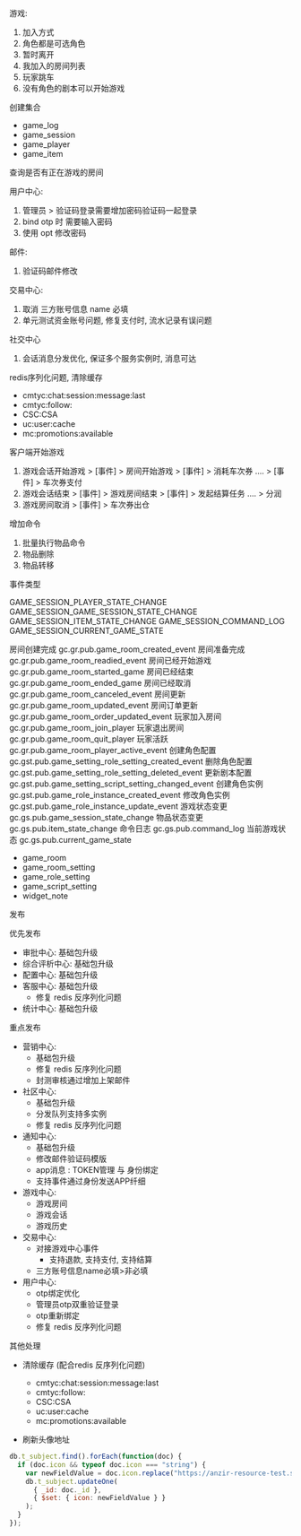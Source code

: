 游戏:
1. 加入方式
2. 角色都是可选角色
3. 暂时离开
4. 我加入的房间列表
5. 玩家跳车
6. 没有角色的剧本可以开始游戏

创建集合

- game_log
- game_session
- game_player
- game_item

查询是否有正在游戏的房间

用户中心:
1. 管理员 > 验证码登录需要增加密码验证码一起登录
2. bind otp 时 需要输入密码
3. 使用 opt 修改密码

邮件:
1. 验证码邮件修改

交易中心:
1. 取消 三方账号信息 name 必填
2. 单元测试资金账号问题, 修复支付时, 流水记录有误问题   


社交中心
1. 会话消息分发优化, 保证多个服务实例时, 消息可达

redis序列化问题, 清除缓存

  - cmtyc:chat:session:message:last
  - cmtyc:follow:
  - CSC:CSA
  - uc:user:cache
  - mc:promotions:available



客户端开始游戏


1. 游戏会话开始游戏 > [事件] > 房间开始游戏 > [事件] > 消耗车次券 .... > [事件] >  车次券支付
2. 游戏会话结束 > [事件] > 游戏房间结束 > [事件] > 发起结算任务 .... > 分润
3. 游戏房间取消 > [事件] > 车次券出仓



增加命令

1. 批量执行物品命令
2. 物品删除
3. 物品转移

事件类型

GAME_SESSION_PLAYER_STATE_CHANGE
GAME_SESSION_GAME_SESSION_STATE_CHANGE
GAME_SESSION_ITEM_STATE_CHANGE
GAME_SESSION_COMMAND_LOG
GAME_SESSION_CURRENT_GAME_STATE


房间创建完成 gc.gr.pub.game_room_created_event
房间准备完成 gc.gr.pub.game_room_readied_event
房间已经开始游戏 gc.gr.pub.game_room_started_game
房间已经结束 gc.gr.pub.game_room_ended_game
房间已经取消 gc.gr.pub.game_room_canceled_event
房间更新 gc.gr.pub.game_room_updated_event
房间订单更新 gc.gr.pub.game_room_order_updated_event
玩家加入房间 gc.gr.pub.game_room_join_player
玩家退出房间 gc.gr.pub.game_room_quit_player
玩家活跃 gc.gr.pub.game_room_player_active_event
创建角色配置 gc.gst.pub.game_setting_role_setting_created_event
删除角色配置 gc.gst.pub.game_setting_role_setting_deleted_event
更新剧本配置 gc.gst.pub.game_setting_script_setting_changed_event
创建角色实例 gc.gst.pub.game_role_instance_created_event
修改角色实例 gc.gst.pub.game_role_instance_update_event
游戏状态变更 gc.gs.pub.game_session_state_change
物品状态变更 gc.gs.pub.item_state_change
命令日志 gc.gs.pub.command_log
当前游戏状态 gc.gs.pub.current_game_state

- game_room
- game_room_setting
- game_role_setting
- game_script_setting
- widget_note


发布

优先发布
- 审批中心: 基础包升级
- 综合评析中心: 基础包升级
- 配置中心: 基础包升级
- 客服中心: 基础包升级
  - 修复 redis 反序列化问题
- 统计中心: 基础包升级

重点发布
- 营销中心: 
  - 基础包升级
  - 修复 redis 反序列化问题
  - 封测审核通过增加上架邮件
- 社区中心: 
  - 基础包升级
  - 分发队列支持多实例
  - 修复 redis 反序列化问题
- 通知中心: 
  - 基础包升级
  - 修改邮件验证码模版
  - app消息 : TOKEN管理 与 身份绑定
  - 支持事件通过身份发送APP纤细
- 游戏中心: 
  - 游戏房间
  - 游戏会话
  - 游戏历史
- 交易中心: 
  - 对接游戏中心事件
    - 支持退款, 支持支付, 支持结算
  - 三方账号信息name必填>非必填
- 用户中心: 
  - otp绑定优化
  - 管理员otp双重验证登录
  - otp重新绑定
  - 修复 redis 反序列化问题

其他处理

- 清除缓存 (配合redis 反序列化问题)
  - cmtyc:chat:session:message:last
  - cmtyc:follow:
  - CSC:CSA
  - uc:user:cache
  - mc:promotions:available

- 刷新头像地址
  
```JavaScript
db.t_subject.find().forEach(function(doc) {
  if (doc.icon && typeof doc.icon === "string") {
    var newFieldValue = doc.icon.replace("https://anzir-resource-test.s3.ap-southeast-2.amazonaws.com/", "");
    db.t_subject.updateOne(
      { _id: doc._id },
      { $set: { icon: newFieldValue } }
    );
  }
});
```